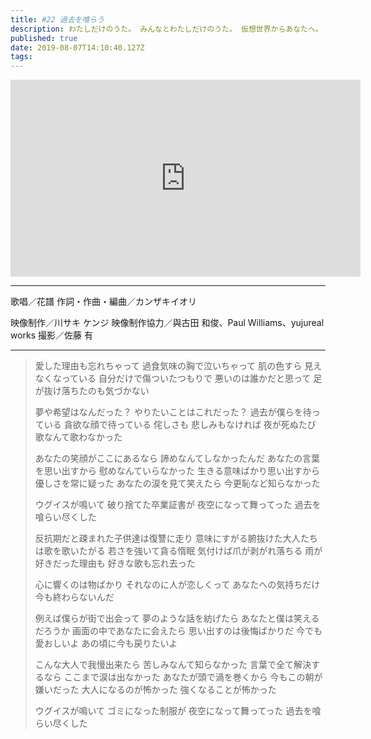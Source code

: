 ```yaml
---
title: #22 過去を喰らう
description: わたしだけのうた。 みんなとわたしだけのうた。 仮想世界からあなたへ。
published: true
date: 2019-08-07T14:10:40.127Z
tags: 
---
```


<iframe width="560" height="315" src="https://www.youtube-nocookie.com/embed/tMKrECxEpq8" frameborder="0" allow="accelerometer; autoplay; encrypted-media; gyroscope; picture-in-picture" allowfullscreen></iframe>

***
歌唱／花譜
作詞・作曲・編曲／カンザキイオリ

映像制作／川サキ ケンジ
映像制作協力／與古田 和俊、Paul Williams、yujureal works
撮影／佐藤 有
***
> 愛した理由も忘れちゃって
> 過食気味の胸で泣いちゃって
> 肌の色すら
> 見えなくなっている
> 自分だけで傷ついたつもりで
> 悪いのは誰かだと思って
> 足が抜け落ちたのも気づかない
> 
> 夢や希望はなんだった？
> やりたいことはこれだった？
> 過去が僕らを待っている
> 貪欲な顔で待っている
> 侘しさも
> 悲しみもなければ
> 夜が死ぬたび
> 歌なんて歌わなかった
> 
> あなたの笑顔がここにあるなら
> 諦めなんてしなかったんだ
> あなたの言葉を思い出すから
> 慰めなんていらなかった
> 生きる意味ばかり思い出すから
> 優しさを常に疑った
> あなたの涙を見て笑えたら
> 今更恥など知らなかった
> 
> ウグイスが鳴いて
> 破り捨てた卒業証書が
> 夜空になって舞ってった
> 過去を喰らい尽くした
> 
> 
> 反抗期だと疎まれた子供達は復讐に走り
> 意味にすがる腑抜けた大人たちは歌を歌いたがる
> 若さを強いて貪る惰眠
> 気付けば爪が剥がれ落ちる
> 雨が好きだった理由も
> 好きな歌も忘れ去った
> 
> 心に響くのは物ばかり
> それなのに人が恋しくって
> あなたへの気持ちだけ
> 今も終わらないんだ
> 
> 例えば僕らが街で出会って
> 夢のような話を紡げたら
> あなたと僕は笑えるだろうか
> 画面の中であなたに会えたら
> 思い出すのは後悔ばかりだ
> 今でも愛おしいよ
> あの頃に今も戻りたいよ
> 
> こんな大人で我慢出来たら
> 苦しみなんて知らなかった
> 言葉で全て解決するなら
> ここまで涙は出なかった
> あなたが頭で渦を巻くから
> 今もこの朝が嫌いだった
> 大人になるのが怖かった
> 強くなることが怖かった
> 
> ウグイスが鳴いて
> ゴミになった制服が
> 夜空になって舞ってった
> 過去を喰らい尽くした